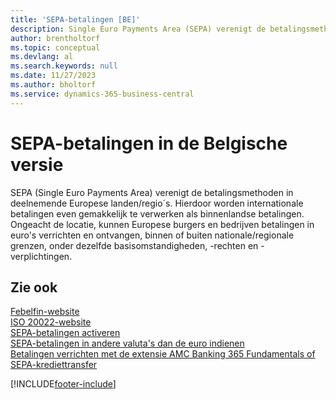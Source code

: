 ```yaml
---
title: 'SEPA-betalingen [BE]'
description: Single Euro Payments Area (SEPA) verenigt de betalingsmethoden in deelnemende Europese landen/regio´s waardoor zodat internationale betalingen even gemakkelijk te verwerken worden als binnenlandse betalingen.
author: brentholtorf
ms.topic: conceptual
ms.devlang: al
ms.search.keywords: null
ms.date: 11/27/2023
ms.author: bholtorf
ms.service: dynamics-365-business-central
---
```

# SEPA-betalingen in de Belgische versie

SEPA (Single Euro Payments Area) verenigt de betalingsmethoden in deelnemende Europese landen/regio´s. Hierdoor worden internationale betalingen even gemakkelijk te verwerken als binnenlandse betalingen. Ongeacht de locatie, kunnen Europese burgers en bedrijven betalingen in euro's verrichten en ontvangen, binnen of buiten nationale/regionale grenzen, onder dezelfde basisomstandigheden, -rechten en -verplichtingen.  

## Zie ook

[Febelfin-website](https://go.microsoft.com/fwlink/?LinkId=275119)   
[ISO 20022-website](https://go.microsoft.com/fwlink/?LinkId=275120)   
[SEPA-betalingen activeren](belgian-electronic-payments.md#activate-sepa-payments-in-the-belgian-version)   
[SEPA-betalingen in andere valuta's dan de euro indienen](/dynamics365/business-central/LocalFunctionality/Belgium/belgian-electronic-payments#file-non-euro-sepa-payments)  
[Betalingen verrichten met de extensie AMC Banking 365 Fundamentals of SEPA-krediettransfer](../../finance-make-payments-with-bank-data-conversion-service-or-sepa-credit-transfer.md)  

[!INCLUDE[footer-include](../../includes/footer-banner.md)]
